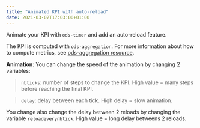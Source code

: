 ```yaml
---
title: "Animated KPI with auto-reload"
date: 2021-03-02T17:03:00+01:00
---
```


Animate your KPI with `ods-timer` and add an auto-reload feature. 

The KPI is computed with `ods-aggregation`. For more information about how to compute metrics, see [ods-aggregation resource](/widget-tricks/ods-aggregation).

**Animation**: You can change the speed of the animation by changing 2 variables:

>`nbticks`: number of steps to change the KPI. High value = many steps before reaching the final KPI.

>`delay`: delay between each tick. High delay = slow animation.

You change also change the delay between 2 reloads by changing the variable `reloadeverynbtick`. High value = long delay betweens 2 reloads.